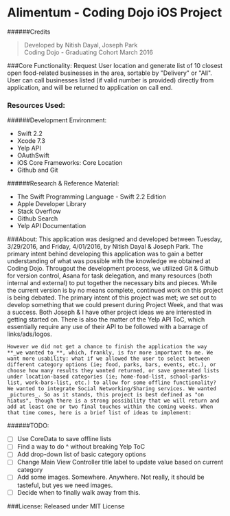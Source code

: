 # Alimentum - Coding Dojo iOS Project

######Credits

 >Developed by Nitish Dayal, Joseph Park <br />
 >Coding Dojo -  Graduating Cohort March 2016

###Core Functionality:
  Request User location and generate list of 10 closest open food-related businesses in the area, 
  sortable by "Delivery" or "All".
  User can call businesses listed (if valid number is provided) directly from application, and will be returned to application on call end.

  
### Resources Used:

######Development Environment: 
  - Swift 2.2
  - Xcode 7.3
  - Yelp API
  - OAuthSwift
  - iOS Core Frameworks: Core Location
  - Github and Git
  
######Research & Reference Material: 
  - The Swift Programming Language - Swift 2.2 Edition
  - Apple Developer Library
  - Stack Overflow
  - Github Search
  - Yelp API Documentation
  
###About:
  This application was designed and developed between Tuesday, 3/29/2016, and Friday, 4/01/2016, by Nitish Dayal & Joseph Park. The primary intent behind developing this application was to gain a better understanding of what was possible with the knowledge we obtained at Coding Dojo. Througout the development process, we utilized Git & Github for version control, Asana for task delegation, and many resources (both internal and external) to put together the necessary bits and pieces. While the current version is by no means complete, continued work on this project is being debated. The primary intent of this project was met; we set out to develop something that we could present during Project Week, and that was a success. Both Joseph & I have other project ideas we are interested in getting started on. There is also the matter of the Yelp API ToC, which essentially require any use of their API to be followed with a barrage of links/ads/logos.
  
	However we did not get a chance to finish the application the way **_we wanted to_**, which, frankly, is far more important to me. We want more usability: what if we allowed the user to select between different category options (ie; food, parks, bars, events, etc.), or choose how many results they wanted returned, or save generated lists under location-based categories (ie; home-food-list, school-parks-list, work-bars-list, etc.) to allow for some offline functionality? We wanted to integrate Social Networking/Sharing services. We wanted _pictures_. So as it stands, this project is best defined as "on hiatus", though there is a strong possibility that we will return and add at least one or two final touches within the coming weeks. When that time comes, here is a brief list of ideas to implement:

######TODO:
- [ ] Use CoreData to save offline lists
- [ ] Find a way to do ^ without breaking Yelp ToC
- [ ] Add drop-down list of basic category options
- [ ] Change Main View Controller title label to update value based on current category 
- [ ] Add some images. Somewhere. Anywhere. Not really, it should be tasteful, but yes we need images.
- [ ] Decide when to finally walk away from this.

###License:
  Released under MIT License
